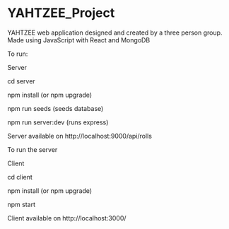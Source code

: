 # YAHTZEE_Project
YAHTZEE web application designed and created by a three person group. Made using JavaScript with React and MongoDB

To run:

Server

cd server

npm install (or npm upgrade)

npm run seeds (seeds database)

npm run server:dev (runs express)

Server available on http://localhost:9000/api/rolls

To run the server

Client

cd client

npm install (or npm upgrade)

npm start

Client available on http://localhost:3000/
